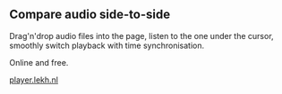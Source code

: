## Compare audio side-to-side
Drag'n'drop audio files into the page, listen to the one under the cursor, smoothly switch playback with time synchronisation.

Online and free.

[player.lekh.nl](https://player.lekh.nl)